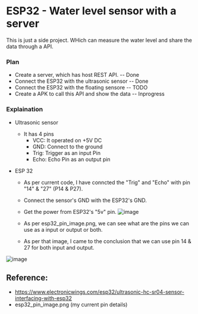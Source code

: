 # ESP32 - Water level sensor with a server
This is just a side project. WHich can measure the water level and share the data through a API.

### Plan
- Create a server, which has host REST API. -- Done
- Connect the ESP32 with the ultrasonic sensor -- Done
- Connect the ESP32 with the floating sensore -- TODO
- Create a APK to call this API and show the data -- Inprogress

### Explaination
- Ultrasonic sensor
  - It has 4 pins
    - VCC: It operated on +5V DC
    - GND: Connect to the ground
    - Trig: Trigger as an input Pin
    - Echo: Echo Pin as an output pin
   
- ESP 32
  - As per current code, I have conncted the "Trig" and "Echo" with pin "14" & "27"  (P14 & P27).
  - Connect the sensor's GND with the ESP32's GND.
  - Get the power from ESP32's "5v" pin.
 ![image](https://github.com/arun-singh-masillamony/esp32_api_server/assets/53141964/41f8ecbb-f8c5-4d5c-a653-6225a2c54830)

  - As per esp32_pin_image.png, we can see what are the pins we can use as a input or output or both.
  - As per that image, I came to the conclusion that we can use pin 14 & 27 for both input and output.
 
![image](https://github.com/arun-singh-masillamony/esp32_api_server/assets/53141964/95bc6233-0992-4be3-b17c-3fac5798f59f)


## Reference:
- https://www.electronicwings.com/esp32/ultrasonic-hc-sr04-sensor-interfacing-with-esp32
- esp32_pin_image.png (my current pin details)
